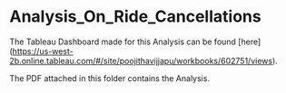 # Analysis_On_Ride_Cancellations

The Tableau Dashboard made for this Analysis can be found [here] (https://us-west-2b.online.tableau.com/#/site/poojithavijjapu/workbooks/602751/views).

The PDF attached in this folder contains the Analysis.


